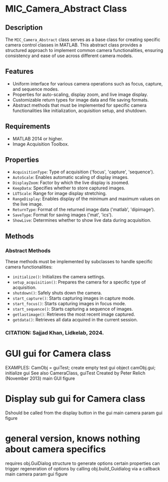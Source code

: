 # MIC_Camera_Abstract Class
## Description
The `MIC_Camera_Abstract` class serves as a base class for creating specific camera control classes in MATLAB. This abstract class provides a structured approach to implement common camera functionalities, ensuring consistency and ease of use across different camera models.
## Features
- Uniform interface for various camera operations such as focus, capture, and sequence modes.
- Properties for auto-scaling, display zoom, and live image display.
- Customizable return types for image data and file saving formats.
- Abstract methods that must be implemented for specific camera functionalities like initialization, acquisition setup, and shutdown.
## Requirements
- MATLAB 2014 or higher.
- Image Acquisition Toolbox.
## Properties
- `AcquisitionType`: Type of acquisition ('focus', 'capture', 'sequence').
- `AutoScale`: Enables automatic scaling of display images.
- `DisplayZoom`: Factor by which the live display is zoomed.
- `KeepData`: Specifies whether to store captured images.
- `LUTScale`: Range for image display stretching.
- `RangeDisplay`: Enables display of the minimum and maximum values on the live image.
- `ReturnType`: Format of the returned image data ('matlab', 'dipimage').
- `SaveType`: Format for saving images ('mat', 'ics').
- `ShowLive`: Determines whether to show live data during acquisition.
## Methods
### Abstract Methods
These methods must be implemented by subclasses to handle specific camera functionalities:
- `initialize()`: Initializes the camera settings.
- `setup_acquisition()`: Prepares the camera for a specific type of acquisition.
- `shutdown()`: Safely shuts down the camera.
- `start_capture()`: Starts capturing images in capture mode.
- `start_focus()`: Starts capturing images in focus mode.
- `start_sequence()`: Starts capturing a sequence of images.
- `getlastimage()`: Retrieves the most recent image captured.
- `getdata()`: Retrieves all data acquired in the current session.
### CITATION: Sajjad Khan, Lidkelab, 2024.
# GUI  gui for Camera class
EXAMPLES:
CamObj = guiTest; create empty test gui object
camObj.gui; initialize gui
See also CameraClass, guiTest
Created by Peter Relich (November 2013)
main GUI figure
# Display sub gui for Camera class
Dshould be called from the display button in the gui
main camera param gui figure
# general version, knows nothing about camera specifics
requires obj.GuiDialog structure to generate options
certain properties can trigger regeneration of options by calling
obj.build_Guidialog via a callback
main camera param gui figure
